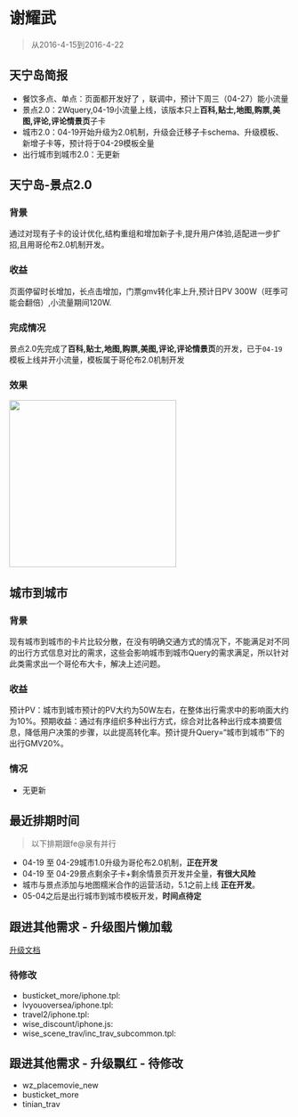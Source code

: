 # 谢耀武

> 从2016-4-15到2016-4-22

## 天宁岛简报

* 餐饮多点、单点：页面都开发好了 ，联调中，预计下周三（04-27）能小流量
* 景点2.0：2Wquery,04-19小流量上线，该版本只上**百科,贴士,地图,购票,美图,评论,评论情景页**子卡
* 城市2.0：04-19开始升级为2.0机制，升级会迁移子卡schema、升级模板、新增子卡等，预计将于04-29模板全量
* 出行城市到城市2.0：无更新

## 天宁岛-景点2.0

### 背景

通过对现有子卡的设计优化,结构重组和增加新子卡,提升用户体验,适配进一步扩招,且用哥伦布2.0机制开发。

### 收益

页面停留时长增加，长点击增加，门票gmv转化率上升,预计日PV 300W（旺季可能会翻倍）,小流量期间120W.

### 完成情况

景点2.0先完成了**百科,贴士,地图,购票,美图,评论,评论情景页**的开发，已于`04-19`模板上线并开小流量，模板属于哥伦布2.0机制开发

### 效果

<a href="http://gitlab.baidu.com/psfe/ala-weeklyreport/uploads/b49e9cfd77d168a0115aac4add4dd71a/image.png">
  <img src="http://gitlab.baidu.com/psfe/ala-weeklyreport/uploads/b49e9cfd77d168a0115aac4add4dd71a/image.png" width="300">
</a>

## 城市到城市

### 背景

现有城市到城市的卡片比较分散，在没有明确交通方式的情况下，不能满足对不同的出行方式信息对比的需求，这些会影响城市到城市Query的需求满足，所以针对此类需求出一个哥伦布大卡，解决上述问题。

### 收益

预计PV：城市到城市预计的PV大约为50W左右，在整体出行需求中的影响面大约为10%。预期收益：通过有序组织多种出行方式，综合对比各种出行成本摘要信息，降低用户决策的步骤，以此提高转化率。预计提升Query=“城市到城市”下的出行GMV20%。

### 情况

* 无更新

## 最近排期时间

> 以下排期跟fe@泉有并行

* 04-19 至 04-29城市1.0升级为哥伦布2.0机制，**正在开发**
* 04-19 至 04-29景点剩余子卡+剩余情景页开发并全量，**有很大风险**
* 城市与景点添加与地图糯米合作的运营活动，5.1之前上线 **正在开发**。
* 05-04之后是出行城市到城市模板开发，**时间点待定**

## 跟进其他需求 - 升级图片懒加载

[升级文档](http://sfe.baidu.com/#/阿拉丁/无线网页搜索/模板性能优化/图片懒加载方案)

### 待修改

* busticket_more/iphone.tpl:
* lvyouoversea/iphone.tpl:
* travel2/iphone.tpl:
* wise_discount/iphone.js:
* wise_scene_trav/inc_trav_subcommon.tpl:


## 跟进其他需求 - 升级飘红 - 待修改

* wz_placemovie_new
* busticket_more
* tinian_trav